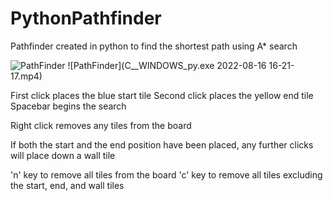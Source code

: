 # PythonPathfinder
Pathfinder created in python to find the shortest path using A* search

![PathFinder](https://user-images.githubusercontent.com/50932070/184986109-a0dfab60-1a4f-4830-8cf1-2b909b04c4d8.jpg)
![PathFinder](C__WINDOWS_py.exe 2022-08-16 16-21-17.mp4)

First click places the blue start tile
Second click places the yellow end tile
Spacebar begins the search

Right click removes any tiles from the board

If both the start and the end position have been placed, 
any further clicks will place down a wall tile

'n' key to remove all tiles from the board
'c' key to remove all tiles excluding the start, end, and wall tiles
